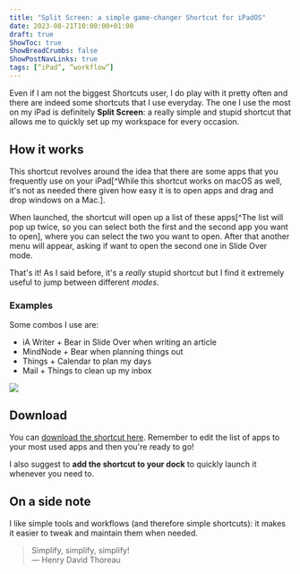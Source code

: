 ```yaml
---
title: "Split Screen: a simple game-changer Shortcut for iPadOS"
date: 2023-08-21T10:00:00+01:00
draft: true
ShowToc: true
ShowBreadCrumbs: false
ShowPostNavLinks: true
tags: [“iPad”, “workflow”]
---
```


Even if I am not the biggest Shortcuts user, I do play with it pretty often and there are indeed some shortcuts that I use everyday. The one I use the most on my iPad is definitely **Split Screen**: a really simple and stupid shortcut that allows me to quickly set up my workspace for every occasion.

## How it works

This shortcut revolves around the idea that there are some apps that you frequently use on your iPad[^While this shortcut works on macOS as well, it's not as needed there given how easy it is to open apps and drag and drop windows on a Mac.].

When launched, the shortcut will open up a list of these apps[^The list will pop up twice, so you can select both the first and the second app you want to open], where you can select the two you want to open. After that another menu will appear, asking if want to open the second one in Slide Over mode.

That's it! As I said before, it's a _really_ stupid shortcut but I find it extremely useful to jump between different _modes_.

### Examples

Some combos I use are:

-   iA Writer + Bear in Slide Over when writing an article
-   MindNode + Bear when planning things out
-   Things + Calendar to plan my days
-   Mail + Things to clean up my inbox

![](/20230821/SplitScreenShortcut@0.5x.gif)

## Download

You can [download the shortcut here](https://www.icloud.com/shortcuts/ff47fe4d0ebf41c9804583beac5a9af9). Remember to edit the list of apps to your most used apps and then you're ready to go!

I also suggest to **add the shortcut to your dock** to quickly launch it whenever you need to.

## On a side note

I like simple tools and workflows (and therefore simple shortcuts): it makes it easier to tweak and maintain them when needed.

> Simplify, simplify, simplify! <br/>
> — Henry David Thoreau